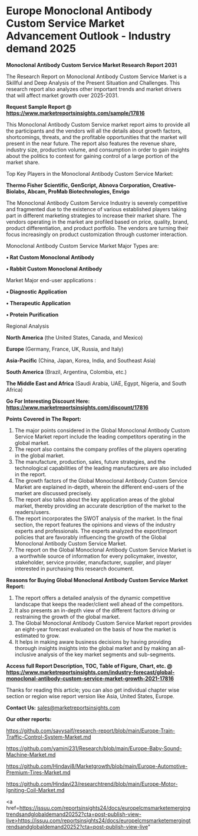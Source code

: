  # Europe Monoclonal Antibody Custom Service Market Advancement Outlook - Industry demand 2025

<strong>Monoclonal Antibody Custom Service Market Research Report 2031</strong>

The Research Report on Monoclonal Antibody Custom Service Market is a Skillful and Deep Analysis of the Present Situation and Challenges. This research report also analyzes other important trends and market drivers that will affect market growth over 2025-2031.

<strong>Request Sample Report @ <a href=https://www.marketreportsinsights.com/sample/17816>https://www.marketreportsinsights.com/sample/17816</a></strong>

This Monoclonal Antibody Custom Service market report aims to provide all the participants and the vendors will all the details about growth factors, shortcomings, threats, and the profitable opportunities that the market will present in the near future. The report also features the revenue share, industry size, production volume, and consumption in order to gain insights about the politics to contest for gaining control of a large portion of the market share.

Top Key Players in the Monoclonal Antibody Custom Service Market:

<strong>Thermo Fisher Scientific, GenScript, Abnova Corporation, Creative-Biolabs, Abcam, ProMab Biotechnologies, Envigo</strong>

The Monoclonal Antibody Custom Service Industry is severely competitive and fragmented due to the existence of various established players taking part in different marketing strategies to increase their market share. The vendors operating in the market are profiled based on price, quality, brand, product differentiation, and product portfolio. The vendors are turning their focus increasingly on product customization through customer interaction.

Monoclonal Antibody Custom Service Market Major Types are:

<strong>• Rat Custom Monoclonal Antibody

• Rabbit Custom Monoclonal Antibody</strong>

Market Major end-user applications :

<strong>• Diagnostic Application

• Therapeutic Application

• Protein Purification</strong>

Regional Analysis

</u><strong><b>North America</b></strong> (the United States, Canada, and Mexico)

<strong><b>Europe </b></strong>(Germany, France, UK, Russia, and Italy)

<strong><b>Asia-Pacific</b></strong> (China, Japan, Korea, India, and Southeast Asia)

<strong><b>South America</b></strong> (Brazil, Argentina, Colombia, etc.)

<strong><b>The Middle East and Africa</b></strong> (Saudi Arabia, UAE, Egypt, Nigeria, and South Africa)

<strong>Go For Interesting Discount Here: <a href=https://www.marketreportsinsights.com/discount/17816>https://www.marketreportsinsights.com/discount/17816</a></strong>

<strong>Points Covered in The Report:</strong>
<ol>
  <li>The major points considered in the Global Monoclonal Antibody Custom Service Market report include the leading competitors operating in the global market.</li>
  <li>The report also contains the company profiles of the players operating in the global market.</li>
  <li>The manufacture, production, sales, future strategies, and the technological capabilities of the leading manufacturers are also included in the report.</li>
  <li>The growth factors of the Global Monoclonal Antibody Custom Service Market are explained in-depth, wherein the different end-users of the market are discussed precisely.</li>
  <li>The report also talks about the key application areas of the global market, thereby providing an accurate description of the market to the readers/users.</li>
  <li>The report incorporates the SWOT analysis of the market. In the final section, the report features the opinions and views of the industry experts and professionals. The experts analyzed the export/import policies that are favorably influencing the growth of the Global Monoclonal Antibody Custom Service Market.</li>
  <li>The report on the Global Monoclonal Antibody Custom Service Market is a worthwhile source of information for every policymaker, investor, stakeholder, service provider, manufacturer, supplier, and player interested in purchasing this research document.</li>
</ol>
<strong>Reasons for Buying Global Monoclonal Antibody Custom Service Market Report:</strong>

<ol>
  <li>The report offers a detailed analysis of the dynamic competitive landscape that keeps the reader/client well ahead of the competitors.</li>
  <li>It also presents an in-depth view of the different factors driving or restraining the growth of the global market.</li>
  <li>The Global Monoclonal Antibody Custom Service Market report provides an eight-year forecast evaluated on the basis of how the market is estimated to grow.</li>
  <li>It helps in making aware business decisions by having providing thorough insights insights into the global market and by making an all-inclusive analysis of the key market segments and sub-segments.</li>
</ol>
<strong>Access full Report Description, TOC, Table of Figure, Chart, etc. @ <a href=https://www.marketreportsinsights.com/industry-forecast/global-monoclonal-antibody-custom-service-market-growth-2021-17816>https://www.marketreportsinsights.com/industry-forecast/global-monoclonal-antibody-custom-service-market-growth-2021-17816</a></strong>


Thanks for reading this article; you can also get individual chapter wise section or region wise report version like Asia, United States, Europe.

<strong>Contact Us:</strong>
sales@marketreportsinsights.com

<strong>Our other reports:</strong>

<a href=https://github.com/sayysaif/research-report/blob/main/Europe-Train-Traffic-Control-System-Market.md>https://github.com/sayysaif/research-report/blob/main/Europe-Train-Traffic-Control-System-Market.md</a>

<a href=https://github.com/yamini231/Research/blob/main/Europe-Baby-Sound-Machine-Market.md>https://github.com/yamini231/Research/blob/main/Europe-Baby-Sound-Machine-Market.md</a>

<a href=https://github.com/Hindavi8/Marketgrowth/blob/main/Europe-Automotive-Premium-Tires-Market.md>https://github.com/Hindavi8/Marketgrowth/blob/main/Europe-Automotive-Premium-Tires-Market.md</a>

<a href=https://github.com/Hindavi23/researchtrend/blob/main/Europe-Motor-Igniting-Coil-Market.md>https://github.com/Hindavi23/researchtrend/blob/main/Europe-Motor-Igniting-Coil-Market.md</a>

<a href=https://issuu.com/reportsinsights24/docs/europelcmsmarketemergingtrendsandglobaldemand20252?cta=post-publish-view-live>https://issuu.com/reportsinsights24/docs/europelcmsmarketemergingtrendsandglobaldemand20252?cta=post-publish-view-live</a>"

